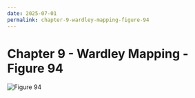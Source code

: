```yaml
---
date: 2025-07-01
permalink: chapter-9-wardley-mapping-figure-94
---
```

# Chapter 9 - Wardley Mapping - Figure 94

![Figure 94](https://miro.medium.com/v2/resize:fit:1400/format:webp/1*2LJ_iWKTkxrOwumqx1GyIw.jpeg)

